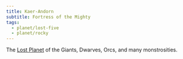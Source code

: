 ```yaml
---
title: Kaer-Andorn
subtitle: Fortress of the Mighty
tags:
  - planet/lost-five
  - planet/rocky
---
```


The [Lost Planet](../5-lost-planets.md) of the Giants, Dwarves, Orcs, and many monstrosities.

